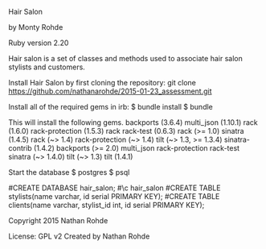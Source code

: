 Hair Salon

by Monty Rohde

Ruby version 2.20

Hair salon is a set of classes and methods used to associate hair salon stylists and customers.


Install Hair Salon by first cloning the repository:
git clone https://github.com/nathanarohde/2015-01-23_assessment.git

Install all of the required gems in irb:
$ bundle install
$ bundle

This will install the following gems.
backports (3.6.4)
multi_json (1.10.1)
rack (1.6.0)
rack-protection (1.5.3)
  rack
rack-test (0.6.3)
  rack (>= 1.0)
sinatra (1.4.5)
  rack (~> 1.4)
  rack-protection (~> 1.4)
  tilt (~> 1.3, >= 1.3.4)
sinatra-contrib (1.4.2)
  backports (>= 2.0)
  multi_json
  rack-protection
  rack-test
  sinatra (~> 1.4.0)
  tilt (~> 1.3)
tilt (1.4.1)

Start the database
$ postgres
$ psql

#CREATE DATABASE hair_salon;
#\c hair_salon
#CREATE TABLE stylists(name varchar, id serial PRIMARY KEY);
#CREATE TABLE clients(name varchar, stylist_id int, id serial PRIMARY KEY);

Copyright 2015 Nathan Rohde

License: GPL v2 Created by Nathan Rohde

